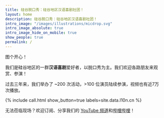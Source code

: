 ```yaml
---
title: 硅谷脱口秀：硅谷地区汉语喜剧社团！
layout: home
description: 硅谷脱口秀：硅谷地区汉语喜剧社团！
intro_image: "/images/illustrations/micdrop.svg"
intro_image_absolute: true
intro_image_hide_on_mobile: true
show_people: true
permalink: /
---
```


图个开心！

我们是硅谷地区的一群**汉语喜剧**爱好者，以脱口秀为主。我们欢迎各路朋友来观赏、参演！

过去三年来，我们举办了 ~200 次活动，>100 位演员陆续参演，视频也有近7万次播放。

{% include call.html show_button=true labels=site.data.l10n.cn %}

无法莅临现场？欢迎订阅、分享我们的 [YouTube 频道](https://www.youtube.com/channel/UCqG1oe7CjCghQdZDldNKT0A/featured)和[哔哩哔哩](https://space.bilibili.com/482647119)！

